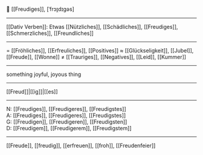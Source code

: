 🎉 [[Freudiges]], [ˈfrɔɪ̯dɪgəs]

---
[[Dativ Verben]]: Etwas [[Nützliches]], [[Schädliches]], [[Freudiges]], [[Schmerzliches]], [[Freundliches]]

---
= [[Fröhliches]], [[Erfreuliches]], [[Positives]]
≈ [[Glückseligkeit]], [[Jubel]], [[Freude]], [[Wonne]]
≠ [[Trauriges]], [[Negatives]], [[Leid]], [[Kummer]]

---
something joyful, joyous thing

---
[[Freud]]|[[ig]]|[[es]]

---
N: [[Freudiges]], [[Freudigeres]], [[Freudigstes]]  
A: [[Freudiges]], [[Freudigeres]], [[Freudigstes]]  
G: [[Freudigen]], [[Freudigeren]], [[Freudigsten]]  
D: [[Freudigem]], [[Freudigerem]], [[Freudigstem]]  

---
[[Freude]], [[freudig]], [[erfreuen]], [[froh]], [[Freudenfeier]]